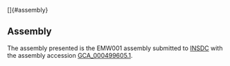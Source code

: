 []{#assembly}

Assembly
--------

The assembly presented is the EMW001 assembly submitted to
[INSDC](http://www.insdc.org) with the assembly accession
[GCA\_000499605.1](http://www.ebi.ac.uk/ena/data/view/GCA_000499605.1).
